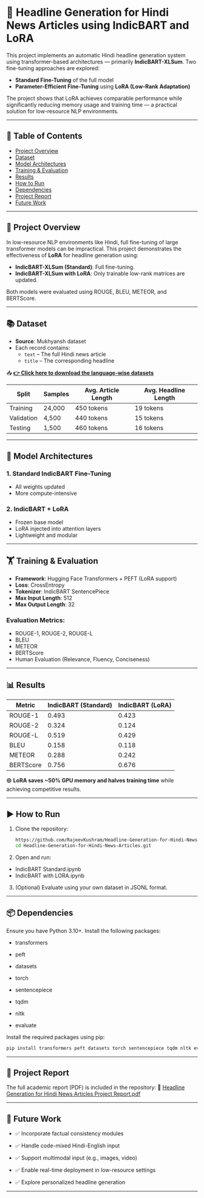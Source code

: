 # 📰 Headline Generation for Hindi News Articles using IndicBART and LoRA

This project implements an automatic Hindi headline generation system using transformer-based architectures — primarily **IndicBART-XLSum**. Two fine-tuning approaches are explored:
- **Standard Fine-Tuning** of the full model
- **Parameter-Efficient Fine-Tuning** using **LoRA (Low-Rank Adaptation)**

The project shows that LoRA achieves comparable performance while significantly reducing memory usage and training time — a practical solution for low-resource NLP environments.

---

## 📌 Table of Contents

- [Project Overview](#project-overview)
- [Dataset](#dataset)
- [Model Architectures](#model-architectures)
- [Training & Evaluation](#training--evaluation)
- [Results](#results)
- [How to Run](#how-to-run)
- [Dependencies](#dependencies)
- [Project Report](#project-report)
- [Future Work](#future-work)

---

## 📘 Project Overview

In low-resource NLP environments like Hindi, full fine-tuning of large transformer models can be impractical. This project demonstrates the effectiveness of **LoRA** for headline generation using:
- **IndicBART-XLSum (Standard)**: Full fine-tuning.
- **IndicBART-XLSum with LoRA**: Only trainable low-rank matrices are updated.

Both models were evaluated using ROUGE, BLEU, METEOR, and BERTScore.

---

## 📚 Dataset

- **Source**: Mukhyansh dataset
- Each record contains:
  - `text` – The full Hindi news article
  - `title` – The corresponding headline

📥 [**👉 Click here to download the language-wise datasets**](https://drive.google.com/drive/folders/1PYUgWMqELhVbQ_nJ7EtpYo_R1xm7XM6y)


| Split       | Samples | Avg. Article Length | Avg. Headline Length |
|-------------|---------|----------------------|------------------------|
| Training    | 24,000  | 450 tokens           | 19 tokens              |
| Validation  | 4,500   | 440 tokens           | 15 tokens              |
| Testing     | 1,500   | 460 tokens           | 16 tokens              |

---

## 🧠 Model Architectures

### 1. Standard IndicBART Fine-Tuning
- All weights updated
- More compute-intensive

### 2. IndicBART + LoRA
- Frozen base model
- LoRA injected into attention layers
- Lightweight and modular

---

## 🏋️ Training & Evaluation

- **Framework**: Hugging Face Transformers + PEFT (LoRA support)
- **Loss**: CrossEntropy
- **Tokenizer**: IndicBART SentencePiece
- **Max Input Length**: 512
- **Max Output Length**: 32

### Evaluation Metrics:
- ROUGE-1, ROUGE-2, ROUGE-L
- BLEU
- METEOR
- BERTScore
- Human Evaluation (Relevance, Fluency, Conciseness)

---

## 📊 Results

| Metric      | IndicBART (Standard) | IndicBART (LoRA) |
|-------------|----------------------|------------------|
| ROUGE-1     | 0.493                | 0.423            |
| ROUGE-2     | 0.324                | 0.124            |
| ROUGE-L     | 0.519                | 0.429            |
| BLEU        | 0.158                | 0.118            |
| METEOR      | 0.288                | 0.242            |
| BERTScore   | 0.756                | 0.676            |

🟢 **LoRA saves ~50% GPU memory and halves training time** while achieving competitive results.

---

## ▶️ How to Run

1. Clone the repository:
   ```bash
   https://github.com/RajeevKushram/Headline-Generation-for-Hindi-News-Articles.git
   cd Headline-Generation-for-Hindi-News-Articles.git

2. Open and run:
- IndicBART Standard.ipynb
- IndicBART with LORA.ipynb

3. (Optional) Evaluate using your own dataset in JSONL format.

---

## 📦 Dependencies

Ensure you have Python 3.10+. Install the following packages:

- transformers

- peft

- datasets

- torch

- sentencepiece

- tqdm

- nltk

- evaluate

Install the required packages using pip:

  ```bash
  pip install transformers peft datasets torch sentencepiece tqdm nltk evaluate
  ```

---

## 📄 Project Report

The full academic report (PDF) is included in the repository:
📘 [Headline Generation for Hindi News Articles Project Report.pdf](./Headline%20Generation%20for%20Hindi%20News%20Articles%20Project%20Report.pdf)

---

## 🚀 Future Work

- ✅ Incorporate factual consistency modules

- ✅ Handle code-mixed Hindi-English input

- ✅ Support multimodal input (e.g., images, video)

- ✅ Enable real-time deployment in low-resource settings

- ✅ Explore personalized headline generation
---
